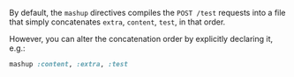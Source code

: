 By default, the `mashup` directives compiles the `POST /test` requests into a file that simply concatenates `extra`, `content`, `test`, in that order. 

However, you can alter the concatenation order by explicitly declaring it, e.g.:

```ruby
mashup :content, :extra, :test
```